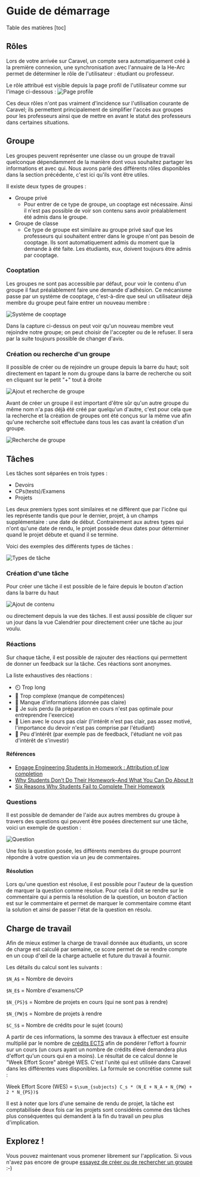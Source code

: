 # Guide de démarrage

Table des matières
[toc]

## Rôles

Lors de votre arrivée sur Caravel, un compte sera automatiquement créé à la première connexion, une synchronisation avec l'annuaire de la He-Arc permet de déterminer le rôle de l'utilisateur : étudiant ou professeur.

Le rôle attribué est visible depuis la page profil de l'utilisateur comme sur l'image ci-dessous :
![Page profile](/img/getstarted/user-profile.png)

Ces deux rôles n'ont pas vraiment d'incidence sur l'utilisation courante de Caravel; ils permettent principalement de simplifier l'accès aux groupes pour les professeurs ainsi que de mettre en avant le statut des professeurs dans certaines situations.

## Groupe

Les groupes peuvent représenter une classe ou un groupe de travail quelconque dépendamment de la manière dont vous souhaitez partager les informations et avec qui. Nous avons parlé des différents rôles disponibles dans la section précédente, c'est ici qu'ils vont être utiles.

Il existe deux types de groupes :

- Groupe privé
  - Pour entrer de ce type de groupe, un cooptage est nécessaire. Ainsi il n'est pas possible de voir son contenu sans avoir préalablement été admis dans le groupe.
- Groupe de classe
  - Ce type de groupe est similaire au groupe privé sauf que les professeurs qui souhaitent entrer dans le groupe n'ont pas besoin de cooptage. Ils sont automatiquement admis du moment que la demande à été faite. Les étudiants, eux, doivent toujours être admis par cooptage.

### Cooptation

Les groupes ne sont pas accessible par défaut, pour voir le contenu d'un groupe il faut préalablement faire une demande d'adhésion. Ce mécanisme passe par un système de cooptage, c'est-à-dire que seul un utilisateur déjà membre du groupe peut faire entrer un nouveau membre :

![Système de cooptage](/img/getstarted/cooptage.png)

Dans la capture ci-dessus on peut voir qu'un nouveau membre veut rejoindre notre groupe; on peut choisir de l'accepter ou de le refuser. Il sera par la suite toujours possible de changer d'avis.

### Création ou recherche d'un groupe

Il possible de créer ou de rejoindre un groupe depuis la barre du haut; soit directement en tapant le nom du groupe dans la barre de recherche ou soit en cliquant sur le petit "+" tout à droite

![Ajout et recherche de groupe](/img/getstarted/header.png)

Avant de créer un groupe il est important d'être sûr qu'un autre groupe du même nom n'a pas déjà été créé par quelqu'un d'autre, c'est pour cela que la recherche et la création de groupes ont été conçus sur la même vue afin qu'une recherche soit effectuée dans tous les cas avant la création d'un groupe.

![Recherche de groupe](/img/getstarted/search-group.png)

## Tâches

Les tâches sont séparées en trois types :

- Devoirs
- CPs(tests)/Examens
- Projets

Les deux premiers types sont similaires et ne diffèrent que par l'icône qui les représente tandis que pour le dernier, projet, à un champs supplémentaire : une date de début. Contrairement aux autres types qui n'ont qu'une date de rendu, le projet possède deux dates pour déterminer quand le projet débute et quand il se termine.

Voici des exemples des différents types de tâches :

![Types de tâche](/img/getstarted/task-type.png)

### Création d'une tâche

Pour créer une tâche il est possible de le faire depuis le bouton d'action dans la barre du haut

![Ajout de contenu](/img/getstarted/addcontent.png)

ou directement depuis la vue des tâches. Il est aussi possible de cliquer sur un jour dans la vue Calendrier pour directement créer une tâche au jour voulu.

### Réactions

Sur chaque tâche, il est possible de rajouter des réactions qui permettent de donner un feedback sur la tâche. Ces réactions sont anonymes.

La liste exhaustives des réactions :

- ⏲️ Trop long
- 🧠 Trop complexe (manque de compétences)
- 🎯 Manque d'informations (donnée pas claire)
- 📍 Je suis perdu (la préparation en cours n'est pas optimale pour entreprendre l'exercice)
- 🤷 Lien avec le cours pas clair (l'intérêt n'est pas clair, pas assez motivé, l'importance du devoir n'est pas comprise par l'étudiant)
- 📑 Peu d'intérêt (par exemple pas de feedback, l'étudiant ne voit pas d'intérêt de s'investir)

#### Références

- [Engage Engineering Students in Homework : Attribution of low completion](https://core.ac.uk/download/pdf/268108261.pdf)
- [Why Students Don’t Do Their Homework–And What You Can Do About It](https://www.teachthought.com/pedagogy/why-students-dont-do-their-homework-and-what-you-can-do-about-it/)
- [Six Reasons Why Students Fail to Complete Their Homework](https://www.academicgates.com/blog/six-reasons-why-students-fail-to-complete-their-homework/43/view)

### Questions

Il est possible de demander de l'aide aux autres membres du groupe à travers des questions qui peuvent être posées directement sur une tâche, voici un exemple de question :

![Question](/img/getstarted/question.png)

Une fois la question posée, les différents membres du groupe pourront répondre à votre question via un jeu de commentaires.

#### Résolution

Lors qu'une question est résolue, il est possible pour l'auteur de la question de marquer la question comme résolue. Pour cela il doit se rendre sur le commentaire qui a permis la résolution de la question, un bouton d'action est sur le commentaire et permet de marquer le commentaire comme étant la solution et ainsi de passer l'état de la question en résolu.

## Charge de travail

Afin de mieux estimer la charge de travail donnée aux étudiants, un score de charge est calculé par semaine, ce score permet de se rendre compte en un coup d'œil de la charge actuelle et future du travail à fournir.

Les détails du calcul sont les suivants :

`$N_A$` = Nombre de devoirs

`$N_E$` = Nombre d'examens/CP

`$N_{PS}$` = Nombre de projets en cours (qui ne sont pas à rendre)

`$N_{PW}$` = Nombre de projets à rendre

`$C_S$` = Nombre de crédits pour le sujet (cours)

A partir de ces informations, la somme des travaux à effectuer est ensuite multiplié par le nombre de [crédits ECTS](https://fr.wikipedia.org/wiki/Syst%C3%A8me_europ%C3%A9en_de_transfert_et_d%27accumulation_de_cr%C3%A9dits) afin de pondérer l'effort à fournir sur un cours (un cours ayant un nombre de crédits élevé demandera plus d'effort qu'un cours qui en a moins). Le résultat de ce calcul donne le "Week Effort Score" abrégé WES. C'est l'unité qui est utilisée dans Caravel dans les différentes vues disponibles. La formule se concrétise comme suit :

Week Effort Score (WES) = `$\sum_{subjects} C_s * (N_E + N_A + N_{PW} + 2 * N_{PS})$`

Il est à noter que lors d'une semaine de rendu de projet, la tâche est comptabilisée deux fois car les projets sont considérés comme des tâches plus conséquentes qui demandent à la fin du travail un peu plus d'implication.

## Explorez !

Vous pouvez maintenant vous promener librement sur l'application. Si vous n'avez pas encore de groupe [essayez de créer ou de rechercher un groupe](/groups) :-)
